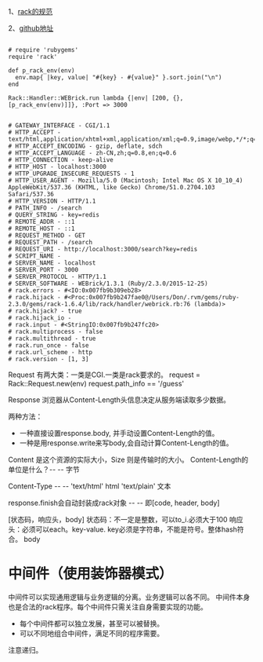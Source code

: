 
1、[rack的规范](http://www.rubydoc.info/github/rack/rack/master/file/SPEC)    

2、[github地址](https://github.com/rack/rack)


```

# require 'rubygems'
require 'rack'

def p_rack_env(env)
  env.map{ |key, value| "#{key} - #{value}" }.sort.join("\n")
end

Rack::Handler::WEBrick.run lambda {|env| [200, {}, [p_rack_env(env)]]}, :Port => 3000


# GATEWAY_INTERFACE - CGI/1.1
# HTTP_ACCEPT - text/html,application/xhtml+xml,application/xml;q=0.9,image/webp,*/*;q=0.8
# HTTP_ACCEPT_ENCODING - gzip, deflate, sdch
# HTTP_ACCEPT_LANGUAGE - zh-CN,zh;q=0.8,en;q=0.6
# HTTP_CONNECTION - keep-alive
# HTTP_HOST - localhost:3000
# HTTP_UPGRADE_INSECURE_REQUESTS - 1
# HTTP_USER_AGENT - Mozilla/5.0 (Macintosh; Intel Mac OS X 10_10_4) AppleWebKit/537.36 (KHTML, like Gecko) Chrome/51.0.2704.103 Safari/537.36
# HTTP_VERSION - HTTP/1.1
# PATH_INFO - /search
# QUERY_STRING - key=redis
# REMOTE_ADDR - ::1
# REMOTE_HOST - ::1
# REQUEST_METHOD - GET
# REQUEST_PATH - /search
# REQUEST_URI - http://localhost:3000/search?key=redis
# SCRIPT_NAME -
# SERVER_NAME - localhost
# SERVER_PORT - 3000
# SERVER_PROTOCOL - HTTP/1.1
# SERVER_SOFTWARE - WEBrick/1.3.1 (Ruby/2.3.0/2015-12-25)
# rack.errors - #<IO:0x007fb9b309eb28>
# rack.hijack - #<Proc:0x007fb9b247fae0@/Users/Don/.rvm/gems/ruby-2.3.0/gems/rack-1.6.4/lib/rack/handler/webrick.rb:76 (lambda)>
# rack.hijack? - true
# rack.hijack_io -
# rack.input - #<StringIO:0x007fb9b247fc20>
# rack.multiprocess - false
# rack.multithread - true
# rack.run_once - false
# rack.url_scheme - http
# rack.version - [1, 3]

```

Request
有两大类：一类是CGI.一类是rack要求的。
request = Rack::Request.new(env)
request.path_info == '/guess'

Response
浏览器从Content-Length头信息决定从服务端读取多少数据。

两种方法：
- 一种直接设置response.body, 并手动设置Content-Length的值。
- 一种是用response.write来写body,会自动计算Content-Length的值。 



Content 是这个资源的实际大小，Size 则是传输时的大小。
Content-Length的单位是什么？-- -- 字节

Content-Type -- -- 'text/html'  html
                   'text/plain' 文本

response.finish会自动封装成rack对象 -- -- 即[code, header, body]



[状态码，响应头，body]
状态码：不一定是整数，可以to_i.必须大于100
响应头：必须可以each。key-value. key必须是字符串，不能是符号。整体hash符合。
body

# 中间件（使用装饰器模式）
中间件可以实现通用逻辑与业务逻辑的分离。业务逻辑可以各不同。
中间件本身也是合法的rack程序。每个中间件只需关注自身需要实现的功能。
- 每个中间件都可以独立发展，甚至可以被替换。
- 可以不同地组合中间件，满足不同的程序需要。



注意递归。